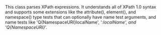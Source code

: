 
This class parses XPath expressions. It understands all of XPath 1.0 syntax and supports some extensions like the attribute(), element(), and namespace() type tests that can optionally have name test arguments, and name tests like 'Q{NamespaceURI}localName', '*:localName', and 'Q{NamespaceURI}*'.

